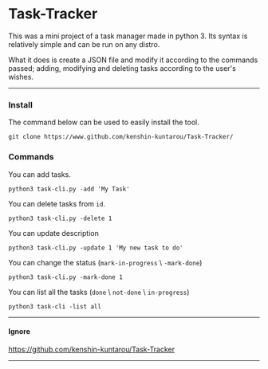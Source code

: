 # Task-Tracker
This was a mini project of a task manager made in python 3. Its syntax is relatively simple and can be run on any distro.

What it does is create a JSON file and modify it according to the commands passed; adding, modifying and deleting tasks according to the user's wishes.

---

### Install

The command below can be used to easily install the tool.

```
git clone https://www.github.com/kenshin-kuntarou/Task-Tracker/ 
```

### Commands

You can add tasks.

```
python3 task-cli.py -add 'My Task'

```

You can delete tasks from `id`.

```
python3 task-cli.py -delete 1 
```

You can update description

```
python3 task-cli.py -update 1 'My new task to do'
```

You can change the status (`mark-in-progress` \ `-mark-done`)

```
python3 task-cli.py -mark-done 1
```

You can list all the tasks (`done` \ `not-done` \ `in-progress`)

```
python3 task-cli -list all
```

---

#### Ignore

https://github.com/kenshin-kuntarou/Task-Tracker

---
